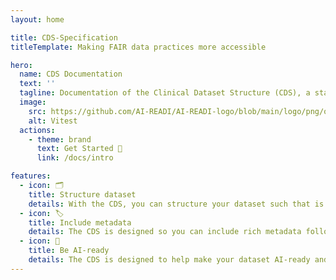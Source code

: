 ```yaml
---
layout: home

title: CDS-Specification
titleTemplate: Making FAIR data practices more accessible

hero:
  name: CDS Documentation
  text: ''
  tagline: Documentation of the Clinical Dataset Structure (CDS), a standard for consistently structuring clinical research datasets to comply with the Interoperable and Reusable aspects of making data FAIR.
  image:
    src: https://github.com/AI-READI/AI-READI-logo/blob/main/logo/png/option2.png?raw=true
    alt: Vitest
  actions:
    - theme: brand
      text: Get Started 🚀
      link: /docs/intro

features:
  - icon: 🗂️
    title: Structure dataset
    details: With the CDS, you can structure your dataset such that is easily reusable by researchers and AI/ML applications.
  - icon: 🏷️
    title: Include metadata
    details: The CDS is designed so you can include rich metadata following standard schemas and vocabularies, in both human and machine friendly formats.
  - icon: 🤖
    title: Be AI-ready
    details: The CDS is designed to help make your dataset AI-ready and, in particular, compliant with the Interoperable and Reusable aspects of the FAIR (Findable, Accessible, Interoperable, Reusable) Principles
---
```

